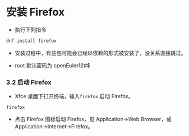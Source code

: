 # 安装 Firefox

- 执行下列指令

```bash
dnf install firefox
```

- 安装过程中，有些包可能会已经以依赖的形式被安装了，没关系直接跳过。

- root 默认密码为 openEuler12#$

### 3.2 启动 Firefox

- Xfce 桌面下打开终端，输入`firefox` 启动 Firefox。

```shell
firefox
```

- 点击 Firefox 图标启动 Firefox，见 Application->Web Browser，或 Application->Internet->Firefox。
